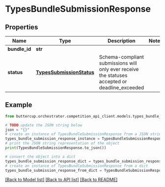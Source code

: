 # TypesBundleSubmissionResponse


## Properties

Name | Type | Description | Notes
------------ | ------------- | ------------- | -------------
**bundle_id** | **str** |  | 
**status** | [**TypesSubmissionStatus**](TypesSubmissionStatus.md) | Schema-compliant submissions will only ever receive the statuses accepted or deadline_exceeded | 

## Example

```python
from buttercup.orchestrator.competition_api_client.models.types_bundle_submission_response import TypesBundleSubmissionResponse

# TODO update the JSON string below
json = "{}"
# create an instance of TypesBundleSubmissionResponse from a JSON string
types_bundle_submission_response_instance = TypesBundleSubmissionResponse.from_json(json)
# print the JSON string representation of the object
print(TypesBundleSubmissionResponse.to_json())

# convert the object into a dict
types_bundle_submission_response_dict = types_bundle_submission_response_instance.to_dict()
# create an instance of TypesBundleSubmissionResponse from a dict
types_bundle_submission_response_from_dict = TypesBundleSubmissionResponse.from_dict(types_bundle_submission_response_dict)
```
[[Back to Model list]](../README.md#documentation-for-models) [[Back to API list]](../README.md#documentation-for-api-endpoints) [[Back to README]](../README.md)


